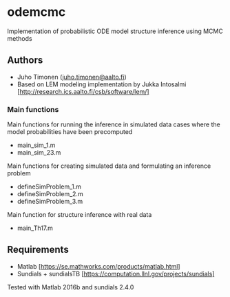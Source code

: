 # odemcmc

Implementation of probabilistic ODE model structure inference using MCMC methods

## Authors

* Juho Timonen (juho.timonen@aalto.fi)
* Based on LEM modeling implementation by Jukka Intosalmi [http://research.ics.aalto.fi/csb/software/lem/]

### Main functions

Main functions for running the inference in simulated data cases where the model probabilities have been precomputed
* main_sim_1.m
* main_sim_23.m

Main functions for creating simulated data and formulating an inference problem
* defineSimProblem_1.m
* defineSimProblem_2.m
* defineSimProblem_3.m

Main function for structure inference with real data
* main_Th17.m

## Requirements

* Matlab [https://se.mathworks.com/products/matlab.html]
* Sundials + sundialsTB [https://computation.llnl.gov/projects/sundials]

Tested with Matlab 2016b and sundials 2.4.0 

